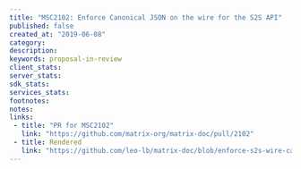 ```yaml
---
title: "MSC2102: Enforce Canonical JSON on the wire for the S2S API"
published: false
created_at: "2019-06-08"
category:
description:
keywords: proposal-in-review
client_stats:
server_stats:
sdk_stats:
services_stats:
footnotes:
notes:
links:
 - title: "PR for MSC2102"
   link: "https://github.com/matrix-org/matrix-doc/pull/2102"
 - title: Rendered
   link: "https://github.com/leo-lb/matrix-doc/blob/enforce-s2s-wire-canonical-json/proposals/2102-enforce-canonical-json-on-s2s-wire.md"
---
```

